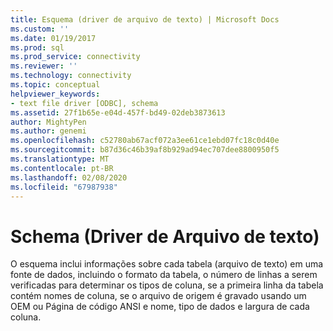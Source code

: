 ```yaml
---
title: Esquema (driver de arquivo de texto) | Microsoft Docs
ms.custom: ''
ms.date: 01/19/2017
ms.prod: sql
ms.prod_service: connectivity
ms.reviewer: ''
ms.technology: connectivity
ms.topic: conceptual
helpviewer_keywords:
- text file driver [ODBC], schema
ms.assetid: 27f1b65e-e04d-457f-bd49-02deb3873613
author: MightyPen
ms.author: genemi
ms.openlocfilehash: c52780ab67acf072a3ee61ce1ebd07fc18c0d40e
ms.sourcegitcommit: b87d36c46b39af8b929ad94ec707dee8800950f5
ms.translationtype: MT
ms.contentlocale: pt-BR
ms.lasthandoff: 02/08/2020
ms.locfileid: "67987938"
---
```

# <a name="schema-text-file-driver"></a>Schema (Driver de Arquivo de texto)
O esquema inclui informações sobre cada tabela (arquivo de texto) em uma fonte de dados, incluindo o formato da tabela, o número de linhas a serem verificadas para determinar os tipos de coluna, se a primeira linha da tabela contém nomes de coluna, se o arquivo de origem é gravado usando um OEM ou Página de código ANSI e nome, tipo de dados e largura de cada coluna.
